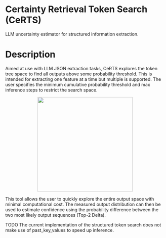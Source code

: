 # Certainty Retrieval Token Search (CeRTS)

LLM uncertainty estimator for structured information extraction.

# Description

Aimed at use with LLM JSON extraction tasks, CeRTS explores the token tree space to find all outputs above some probability threshold. This is intended for extracting one feature at a time but multiple is supported. The user specifies the minimum cumulative probability threshold and max inference steps to restrict the search space.

<p align="center">
  <img src="https://github.com/user-attachments/assets/4d99f4be-925e-4c17-80f8-ac4a2f21e278" height="300px">
</p>

This tool allows the user to quickly explore the entire output space with minimal computational cost. The measured output distribution can then be used to estimate confidence using the probability difference between the two most likely output sequences (Top-2 Delta).

TODO
The current implementation of the structured token search does not make use of past_key_values to speed up inference.



